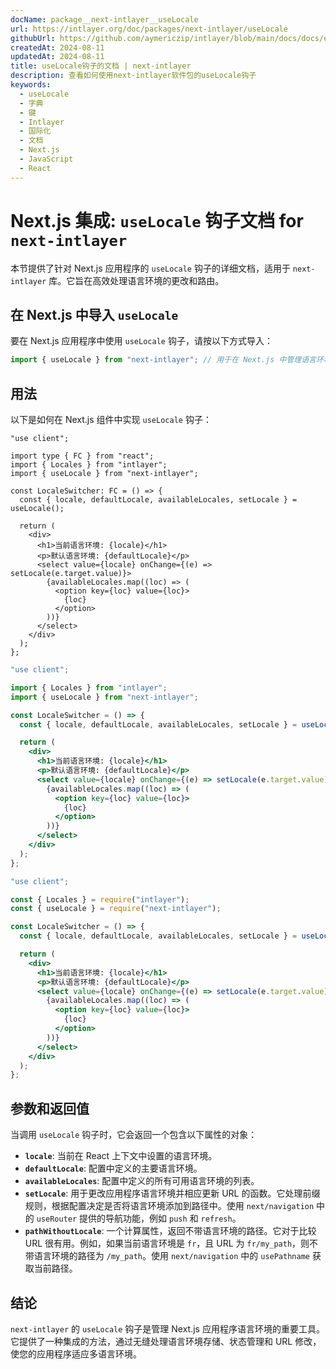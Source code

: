 ```yaml
---
docName: package__next-intlayer__useLocale
url: https://intlayer.org/doc/packages/next-intlayer/useLocale
githubUrl: https://github.com/aymericzip/intlayer/blob/main/docs/docs/en/packages/next-intlayer/useLocale.md
createdAt: 2024-08-11
updatedAt: 2024-08-11
title: useLocale钩子的文档 | next-intlayer
description: 查看如何使用next-intlayer软件包的useLocale钩子
keywords:
  - useLocale
  - 字典
  - 键
  - Intlayer
  - 国际化
  - 文档
  - Next.js
  - JavaScript
  - React
---
```


# Next.js 集成: `useLocale` 钩子文档 for `next-intlayer`

本节提供了针对 Next.js 应用程序的 `useLocale` 钩子的详细文档，适用于 `next-intlayer` 库。它旨在高效处理语言环境的更改和路由。

## 在 Next.js 中导入 `useLocale`

要在 Next.js 应用程序中使用 `useLocale` 钩子，请按以下方式导入：

```javascript
import { useLocale } from "next-intlayer"; // 用于在 Next.js 中管理语言环境和路由
```

## 用法

以下是如何在 Next.js 组件中实现 `useLocale` 钩子：

```tsx fileName="src/components/LocaleSwitcher.tsx" codeFormat="typescript"
"use client";

import type { FC } from "react";
import { Locales } from "intlayer";
import { useLocale } from "next-intlayer";

const LocaleSwitcher: FC = () => {
  const { locale, defaultLocale, availableLocales, setLocale } = useLocale();

  return (
    <div>
      <h1>当前语言环境: {locale}</h1>
      <p>默认语言环境: {defaultLocale}</p>
      <select value={locale} onChange={(e) => setLocale(e.target.value)}>
        {availableLocales.map((loc) => (
          <option key={loc} value={loc}>
            {loc}
          </option>
        ))}
      </select>
    </div>
  );
};
```

```jsx fileName="src/components/LocaleSwitcher.mjx" codeFormat="esm"
"use client";

import { Locales } from "intlayer";
import { useLocale } from "next-intlayer";

const LocaleSwitcher = () => {
  const { locale, defaultLocale, availableLocales, setLocale } = useLocale();

  return (
    <div>
      <h1>当前语言环境: {locale}</h1>
      <p>默认语言环境: {defaultLocale}</p>
      <select value={locale} onChange={(e) => setLocale(e.target.value)}>
        {availableLocales.map((loc) => (
          <option key={loc} value={loc}>
            {loc}
          </option>
        ))}
      </select>
    </div>
  );
};
```

```jsx fileName="src/components/LocaleSwitcher.csx" codeFormat="commonjs"
"use client";

const { Locales } = require("intlayer");
const { useLocale } = require("next-intlayer");

const LocaleSwitcher = () => {
  const { locale, defaultLocale, availableLocales, setLocale } = useLocale();

  return (
    <div>
      <h1>当前语言环境: {locale}</h1>
      <p>默认语言环境: {defaultLocale}</p>
      <select value={locale} onChange={(e) => setLocale(e.target.value)}>
        {availableLocales.map((loc) => (
          <option key={loc} value={loc}>
            {loc}
          </option>
        ))}
      </select>
    </div>
  );
};
```

## 参数和返回值

当调用 `useLocale` 钩子时，它会返回一个包含以下属性的对象：

- **`locale`**: 当前在 React 上下文中设置的语言环境。
- **`defaultLocale`**: 配置中定义的主要语言环境。
- **`availableLocales`**: 配置中定义的所有可用语言环境的列表。
- **`setLocale`**: 用于更改应用程序语言环境并相应更新 URL 的函数。它处理前缀规则，根据配置决定是否将语言环境添加到路径中。使用 `next/navigation` 中的 `useRouter` 提供的导航功能，例如 `push` 和 `refresh`。
- **`pathWithoutLocale`**: 一个计算属性，返回不带语言环境的路径。它对于比较 URL 很有用。例如，如果当前语言环境是 `fr`，且 URL 为 `fr/my_path`，则不带语言环境的路径为 `/my_path`。使用 `next/navigation` 中的 `usePathname` 获取当前路径。

## 结论

`next-intlayer` 的 `useLocale` 钩子是管理 Next.js 应用程序语言环境的重要工具。它提供了一种集成的方法，通过无缝处理语言环境存储、状态管理和 URL 修改，使您的应用程序适应多语言环境。
